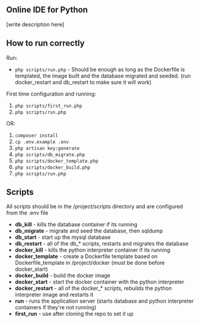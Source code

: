 ## Online IDE for Python
[write description here]

## How to run correctly
Run:
- `php scripts/run.php` - Should be enough as long as the Dockerfile is templated, the image built and the database migrated and seeded. (run docker_restart and db_restart to make sure it will work)

First time configuration and running:

1. `php scripts/first_run.php`
2. `php scripts/run.php`

OR:

1. `composer install`
2. `cp .env.example .env`
3. `php artisan key:generate`
4. `php scripts/db_migrate.php`
5. `php scripts/docker_template.php`
6. `php scripts/docker_build.php`
7. `php scripts/run.php`

## Scripts
All scripts should be in the /project/scripts directory and are configured from the .env file

- **db_kill** - kills the database container if its running
- **db_migrate** - migrate and seed the database, then sqldump
- **db_start** - start up the mysql database
- **db_restart** - all of the db_* scripts, restarts and migrates the database
- **docker_kill** - kills the python interpreter container if its running
- **docker_template** - create a Dockerfile template based on Dockerfile_template in /project/docker (must be done before docker_start)
- **docker_build** - build the docker image
- **docker_start** - start the docker container with the python interpreter
- **docker_restart** - all of the docker_* scripts, rebuilds the python interpreter image and restarts it
- **run** - runs the application server (starts database and python interpreter containers if they're not running)
- **first_run** - use after cloning the repo to set it up


